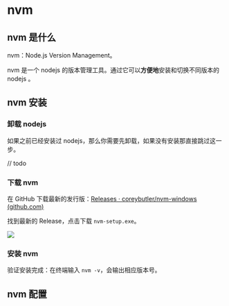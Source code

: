 # nvm

## nvm 是什么

nvm：Node.js Version Management。

nvm 是一个 nodejs 的版本管理工具。通过它可以**方便地**安装和切换不同版本的 nodejs 。

## nvm 安装

### 卸载 nodejs

如果之前已经安装过 nodejs，那么你需要先卸载，如果没有安装那直接跳过这一步。

// todo

### 下载 nvm

在 GitHub 下载最新的发行版：[Releases · coreybutler/nvm-windows (github.com)](https://github.com/coreybutler/nvm-windows/releases)

找到最新的 Release，点击下载 `nvm-setup.exe`。

![](https://ywdoc-1306153177.cos.ap-shanghai.myqcloud.com/2024/04/24/66285eb2cb4e6.png)

### 安装 nvm

验证安装完成：在终端输入 `nvm -v`，会输出相应版本号。


## nvm 配置
